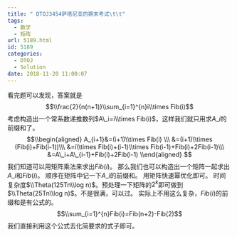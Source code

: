 ```yaml
---
title: " DTOJ3454萨塔尼亚的期末考试\t\t"
tags:
  - 数学
  - 矩阵
url: 5189.html
id: 5189
categories:
  - DTOJ
  - Solution
date: 2018-11-20 11:00:07
---
```


看完题可以发现，答案就是 $$\\frac{2}{n(n+1)}\\sum_{i=1}^{n}i\\times Fib(i)$$ 考虑构造出一个常系数递推数列$A\_i=i\\times Fib(i)$，这样我们就只用求$A\_i$的前缀和了。 $$\\begin{aligned} A_{i+1}&=(i+1)\\times Fib(i) \\\ &=(i+1)\\times (Fib(i)+Fib(i-1))\\\ &=i\\times Fib(i)+(i-1)\\times Fib(i-1)+Fib(i)+2Fib(i-1)\\\ &=A\_i+A\_{i-1}+Fib(i)+2Fib(i-1) \\end{aligned} $$ 我们知道可以用矩阵乘法来求出$Fib(i)$。 那么我们也可以构造出一个矩阵一起求出$A\_i$和$Fib(i)$。 顺序在矩阵中记一下$A\_i$的前缀和。 用矩阵快速幂优化即可。 时间复杂度$\\Theta(125Tn\\log n)$。预处理一下矩阵的$2^k$即可做到$\\Theta(25Tn\\log n)$。不是很满，可以过。 实际上不用这么复杂，$Fib(i)$的前缀和是有公式的。 $$\\sum_{i=1}^{n}Fib(i)=Fib(n+2)-Fib(2)$$ 我们直接利用这个公式去化简要求的式子即可。
